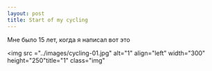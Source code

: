 ```yaml
---
layout: post
title: Start of my cycling
---
```

Мне было 15 лет, когда я написал вот это

<img src ="../images/cycling-01.jpg" alt="1" align="left" width="300" height="250"title="1" class="img"</img>
